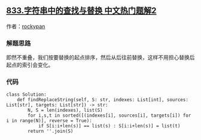 ## [833.字符串中的查找与替换 中文热门题解2](https://leetcode.cn/problems/find-and-replace-in-string/solutions/100000/pai-xu-ran-hou-cong-hou-wang-qian-ti-huan-by-rocky)

作者：[rockypan](https://leetcode.cn/u/rockypan)
### 解题思路
即然不重叠，我们按要替换的起点排序，然后从后往前替换，这样不用担心替换后起点的索引会变化。

### 代码

```python3
class Solution:
    def findReplaceString(self, S: str, indexes: List[int], sources: List[str], targets: List[str]) -> str:
        N, S = len(indexes), list(S)
        for i,s,t in sorted([(indexes[i], sources[i], targets[i]) for i in range(N)], reverse = True):
            if S[i:i+len(s)] == list(s) : S[i:i+len(s)] = list(t)
        return ''.join(S)
```